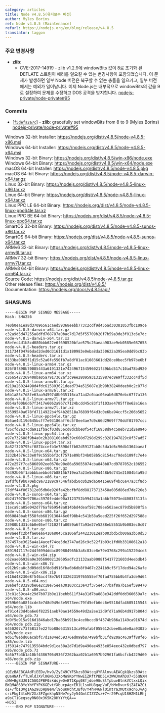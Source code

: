 ```yaml
---
category: articles
title: Node v4.8.5(유지보수 버전)
author: Myles Borins
ref: Node v4.8.5 (Maintenance)
refurl: https://nodejs.org/en/blog/release/v4.8.5
translator: taggon
---
```


<!--
### Notable Changes

* **zlib**:
  - CVE-2017-14919 - In zlib v1.2.9, a change was made that causes an error to be raised when a raw deflate stream is initialized with windowBits set to 8. On some versions this crashes Node and you cannot recover from it, while on some versions it throws an exception. Node.js will now gracefully set windowBits to 9 replicating the legacy behavior to avoid a DOS vector. [nodejs-private/node-private#95](https://github.com/nodejs-private/node-private/pull/95)
-->
### 주요 변경사항

* **zlib**:
  - CVE-2017-14919 - zlib v1.2.9에 windowBits 값이 8로 초기화 된 DEFLATE 스트림이 에러를 일으킬 수 있는 변경사항이 포함되었습니다. 이 문제가 발생하면 일부 Node 버전은 복구할 수 없는 충돌을 일으키고, 일부 버전에서는 예외가 일어납니다. 이제 Node.js는 내부적으로 windowBits의 값을 9로 설정하여 문제를 수정하고 DOS 공격을 방지합니다. [nodejs-private/node-private#95](https://github.com/nodejs-private/node-private/pull/95)

### Commits

* [[`f5defa2a7c`](https://github.com/nodejs/node/commit/733578bb2e)] - **zlib**: gracefully set windowBits from 8 to 9 (Myles Borins) [nodejs-private/node-private#95](https://github.com/nodejs-private/node-private/pull/95)

Windows 32-bit Installer: https://nodejs.org/dist/v4.8.5/node-v4.8.5-x86.msi<br>
Windows 64-bit Installer: https://nodejs.org/dist/v4.8.5/node-v4.8.5-x64.msi<br>
Windows 32-bit Binary: https://nodejs.org/dist/v4.8.5/win-x86/node.exe<br>
Windows 64-bit Binary: https://nodejs.org/dist/v4.8.5/win-x64/node.exe<br>
macOS 64-bit Installer: https://nodejs.org/dist/v4.8.5/node-v4.8.5.pkg<br>
macOS 64-bit Binary: https://nodejs.org/dist/v4.8.5/node-v4.8.5-darwin-x64.tar.gz<br>
Linux 32-bit Binary: https://nodejs.org/dist/v4.8.5/node-v4.8.5-linux-x86.tar.xz<br>
Linux 64-bit Binary: https://nodejs.org/dist/v4.8.5/node-v4.8.5-linux-x64.tar.xz<br>
Linux PPC LE 64-bit Binary: https://nodejs.org/dist/v4.8.5/node-v4.8.5-linux-ppc64le.tar.xz<br>
Linux PPC BE 64-bit Binary: https://nodejs.org/dist/v4.8.5/node-v4.8.5-linux-ppc64.tar.xz<br>
SmartOS 32-bit Binary: https://nodejs.org/dist/v4.8.5/node-v4.8.5-sunos-x86.tar.xz<br>
SmartOS 64-bit Binary: https://nodejs.org/dist/v4.8.5/node-v4.8.5-sunos-x64.tar.xz<br>
ARMv6 32-bit Binary: https://nodejs.org/dist/v4.8.5/node-v4.8.5-linux-armv6l.tar.xz<br>
ARMv7 32-bit Binary: https://nodejs.org/dist/v4.8.5/node-v4.8.5-linux-armv7l.tar.xz<br>
ARMv8 64-bit Binary: https://nodejs.org/dist/v4.8.5/node-v4.8.5-linux-arm64.tar.xz<br>
Source Code: https://nodejs.org/dist/v4.8.5/node-v4.8.5.tar.gz<br>
Other release files: https://nodejs.org/dist/v4.8.5/<br>
Documentation: https://nodejs.org/docs/v4.8.5/api/

<h3 id="shasums">SHASUMS</h3>

```
-----BEGIN PGP SIGNED MESSAGE-----
Hash: SHA256

7e0b0ea1ea8d37096561caed59368eebb773c2cdf9d455ad30381053fbc109ce  node-v4.8.5-darwin-x64.tar.gz
c32a9d5d47255a8dfd768787a0bac7d17d5f55709b20f7b59a3de3f013c6e7dc  node-v4.8.5-darwin-x64.tar.xz
68efec4d1b8cd080bbb622e6f690520bfae575c26aeaa983ae9eb0585e087658  node-v4.8.5-headers.tar.gz
311734f04786dad2ded0d31611d1a180983e0eba8da350622a395ea0dd9bc83b  node-v4.8.5-headers.tar.xz
9133ba0865f1d15c52a6fe550fb7a8df81ac81083661dd28ce0bec5fb97be6bf  node-v4.8.5-linux-arm64.tar.gz
826f8f898b70085443a6191321e7424967154596021f39bbd517c10ad78bd920  node-v4.8.5-linux-arm64.tar.xz
c2665427269408ba05a7917362af3c9ee28095931315987ec8e9ff332cc4df5d  node-v4.8.5-linux-armv6l.tar.gz
d219a26024498d4fdc615803621dead734a515087e1b98b38240deeb0c2c877d  node-v4.8.5-linux-armv6l.tar.xz
b6b1a85c7d8fe63aa9459748b035116ca71a42c0aac06eab6d876ebc67f7a136  node-v4.8.5-linux-armv7l.tar.gz
d054af00b6d67f3417e6062a967c7124bcdd45c83f1f103ae4705ff8e62e16ea  node-v4.8.5-linux-armv7l.tar.xz
53599540a678fd7114922b4f94b28518a76899f64d3c0e6ba94ccf5c266b5652  node-v4.8.5-linux-ppc64le.tar.gz
8b5ae4d119d645bcff7e93186aff6c5f8ee4ae7d9c66d2969ff70ddf01707ccc  node-v4.8.5-linux-ppc64le.tar.xz
f26cfd2e27cda911fbacf03d856cd8dcbbe0f54cf16958d94c58eb721d2e8946  node-v4.8.5-linux-ppc64.tar.gz
a97e732688f9b4a0c2b208160abd939c660d7298d299c3281947829c8f37ad57  node-v4.8.5-linux-ppc64.tar.xz
8a82f320795cf0874ccefb3e7890dffb02d59127ab8c5da1d6c96db1364baeaf  node-v4.8.5-linux-x64.tar.gz
3232b4576c33e0f9c555b6f2cf7571e89bf34b058b5c8154acf9de5109fc7e4e  node-v4.8.5-linux-x64.tar.xz
472e257f7ca5868902ee0670e90e86a59655074cba848b87cd9787052c106552  node-v4.8.5-linux-x86.tar.gz
f6392b06f1abbbbaebbc67b8815b719ea7a23e5d09d448b9d741e21084b4a95d  node-v4.8.5-linux-x86.tar.xz
19fdf0f9b070ebc9a72189c97546fabd50c0b29da50415e69f4bc6a47a3cf8db  node-v4.8.5.pkg
27dff44f867312e05db0e920fa42bcfbf8dd88173713458a605d86ed7de726e3  node-v4.8.5-sunos-x64.tar.gz
db2d17078e9706ac3970fe4de90a3123752b994243a1a6bf5073ed4003f313fa  node-v4.8.5-sunos-x64.tar.xz
11eca9ca85e042d776af869548a814bbd4deaf58c708ee502aec879d5b808f5a  node-v4.8.5-sunos-x86.tar.gz
0060848babf558feb6819130446e0f98b4c541b58a5eed225f26f652d297588e  node-v4.8.5-sunos-x86.tar.xz
23980b1d31c6b0e05eff2102ffa0059a6f7a93e27e5288eb5551b9b003ec0c07  node-v4.8.5.tar.gz
a48aeefc2b4fae0ea6410a8045ca106af244223012eab003bd5cb00aa3b50d53  node-v4.8.5.tar.xz
337457be3625a4a14acef74ce5de3747ad26c9c522f1b03c1fd0b33108612a18  node-v4.8.5-win-x64.7z
d891947117e244f6994ddac899884965b3a8c83ce8e79e3768c299a152204ce3  node-v4.8.5-win-x64.zip
c62eae06928a9e30560002128605adfc21132aab9088f5417721603d4eebdb45  node-v4.8.5-win-x86.7z
e912b9ca0c3d09dd16f8d8d916fba6b6db8f0467c2241b9cf5f17ded94a26afe  node-v4.8.5-win-x86.zip
e116d48230e8f546ac4f8e7b9f33262319765555ef70fad755bb0b4fa3de9d64  node-v4.8.5-x64.msi
28ebefc83293be6e2c18e75eea30103cc23e43f375e4577baf8a7b16ef599470  node-v4.8.5-x86.msi
13c81c59ca4c29d7b071b0e11bebb611f34a31d7ba888e342ddf0dd360659a7c  win-x64/node.exe
6769b66a08f4cde3e7d8d949e3e5973eec79fd5efb6ec6e9518dfa4605115543  win-x64/node.lib
ef91c423d4ba6e6f82251aeb70ae14559e49d2a2ee12d9fd71a96b4d917b804d  win-x64/node_pdb.7z
3d9f5e915a916d1846abd17ba85b991bc4ce0bccd8f4374b986a1149ca91674d  win-x64/node_pdb.zip
6450207c73f5813fe22fbb88d6315513ca99afabf055612cbee8ba6e0aa9303b  win-x86/node.exe
9d61f8ebd06acabfc7d1a04ed59376ed099b87499bfb31fd920ac4639ff88fe6  win-x86/node.lib
1f5914c7479135584bdc9d1ca38a2d7d1d9a490ae4935e854eec432e0dbed797  win-x86/node_pdb.7z
9a5b77b3b1a10bf43867064936f2262baa02b1a6957b92961fa6bcfcb4229d60  win-x86/node_pdb.zip
-----BEGIN PGP SIGNATURE-----

iQEzBAEBCAAdFiEEDv/hvO/ZyE49CYFSkzsB9AtcqUYFAlnvuAEACgkQkzsB9Atc
qUaHNAf/fTLWldJXVl06N6J2XoMW9KpYYNwEiZRftPBD51v3WWJmAhDU7+55QNXM
cNW+BgBdJ01C5GQJPBF0zkWsjwDvBT1Kpq08fjdoe9GuSlTpbuvBtnkVCtxxLQix
BKQMA86BYeYhYFYPX6GEvtfXbucpAg+ER1LlsuHU8gapVuF/bMxBvu+6jZ4IAZCi
oI+/fbIQVg1AG29u5Wp8eN/l9ouKWchtJBf0/Y4hH46NlOimtra3MUtx9cn6JvAg
criPkgI4twM/2Xz3FZgnkhpN5Ne7eyJy54GmlCIZZZsz+7+r29PcqU18HZH1LRhj
a9oCT1GeqsoyRN60x3K5K28HYYYtQA==
=HJ5I
-----END PGP SIGNATURE-----

```
